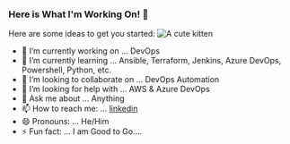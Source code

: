 ### Here is What I'm Working On! 👋
Here are some ideas to get you started:
![A cute kitten](http://placekitten.com/200/300?style=centerme)
- 🔭 I’m currently working on ... DevOps
- 🌱 I’m currently learning ... Ansible, Terraform, Jenkins, Azure DevOps, Powershell, Python, etc.  
- 👯 I’m looking to collaborate on ... DevOps Automation
- 🤔 I’m looking for help with ... AWS & Azure DevOps
- 💬 Ask me about ... Anything
- 📫 How to reach me: ... [linkedin](https://www.linkedin.com/in/pruthvirajs2/)
- 😄 Pronouns: ... He/Him
- ⚡ Fun fact: ... I am Good to Go....


